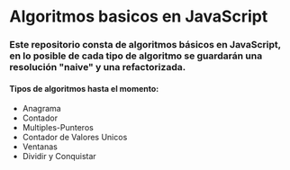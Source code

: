# Algoritmos basicos en JavaScript

### Este repositorio consta de algoritmos básicos en JavaScript, en lo posible de cada tipo de algoritmo se guardarán una resolución "naive" y una refactorizada.

#### Tipos de algoritmos hasta el momento:

* Anagrama
* Contador
* Multiples-Punteros
* Contador de Valores Unicos
* Ventanas
* Dividir y Conquistar
